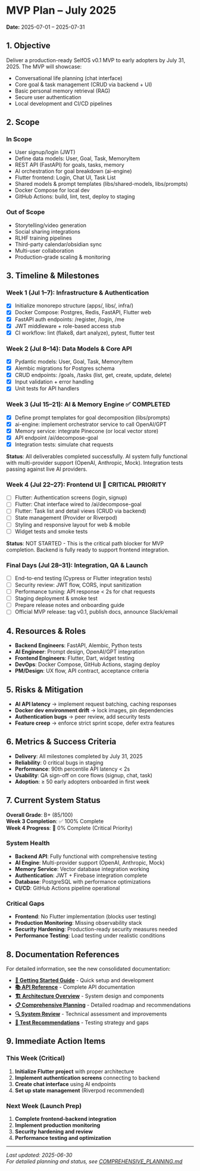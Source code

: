 <!-- docs/MVP-2025-07.md -->
# MVP Plan – July 2025

**Date:** 2025-07-01 – 2025-07-31

## 1. Objective
Deliver a production-ready SelfOS v0.1 MVP to early adopters by July 31, 2025. The MVP will showcase:
- Conversational life planning (chat interface)
- Core goal & task management (CRUD via backend + UI)
- Basic personal memory retrieval (RAG)
- Secure user authentication
- Local development and CI/CD pipelines

## 2. Scope
### In Scope
- User signup/login (JWT)
- Define data models: User, Goal, Task, MemoryItem
- REST API (FastAPI) for goals, tasks, memory
- AI orchestration for goal breakdown (ai-engine)
- Flutter frontend: Login, Chat UI, Task List
- Shared models & prompt templates (libs/shared-models, libs/prompts)
- Docker Compose for local dev
- GitHub Actions: build, lint, test, deploy to staging

### Out of Scope
- Storytelling/video generation
- Social sharing integrations
- RLHF training pipelines
- Third-party calendar/obsidian sync
- Multi-user collaboration
- Production-grade scaling & monitoring

## 3. Timeline & Milestones
### Week 1 (Jul 1–7): Infrastructure & Authentication
- [x] Initialize monorepo structure (apps/, libs/, infra/)
- [x] Docker Compose: Postgres, Redis, FastAPI, Flutter web
- [x] FastAPI auth endpoints: /register, /login, /me
- [x] JWT middleware + role-based access stub
- [x] CI workflow: lint (flake8, dart analyze), pytest, flutter test

### Week 2 (Jul 8–14): Data Models & Core API
- [x] Pydantic models: User, Goal, Task, MemoryItem
- [x] Alembic migrations for Postgres schema
- [x] CRUD endpoints: /goals, /tasks (list, get, create, update, delete)
- [x] Input validation + error handling
- [x] Unit tests for API handlers

### Week 3 (Jul 15–21): AI & Memory Engine ✅ COMPLETED
- [x] Define prompt templates for goal decomposition (libs/prompts)
- [x] ai-engine: implement orchestrator service to call OpenAI/GPT
- [x] Memory service: integrate Pinecone (or local vector store)
- [x] API endpoint /ai/decompose-goal
- [x] Integration tests: simulate chat requests

**Status**: All deliverables completed successfully. AI system fully functional with multi-provider support (OpenAI, Anthropic, Mock). Integration tests passing against live AI providers.

### Week 4 (Jul 22–27): Frontend UI 🔴 CRITICAL PRIORITY
- [ ] Flutter: Authentication screens (login, signup)
- [ ] Flutter: Chat interface wired to /ai/decompose-goal
- [ ] Flutter: Task list and detail views (CRUD via backend)
- [ ] State management (Provider or Riverpod)
- [ ] Styling and responsive layout for web & mobile
- [ ] Widget tests and smoke tests

**Status**: NOT STARTED - This is the critical path blocker for MVP completion. Backend is fully ready to support frontend integration.

### Final Days (Jul 28–31): Integration, QA & Launch
- [ ] End-to-end testing (Cypress or Flutter integration tests)
- [ ] Security review: JWT flow, CORS, input sanitization
- [ ] Performance tuning: API response < 2s for chat requests
- [ ] Staging deployment & smoke test
- [ ] Prepare release notes and onboarding guide
- [ ] Official MVP release: tag v0.1, publish docs, announce Slack/email

## 4. Resources & Roles
- **Backend Engineers**: FastAPI, Alembic, Python tests
- **AI Engineer**: Prompt design, OpenAI/GPT integration
- **Frontend Engineers**: Flutter, Dart, widget testing
- **DevOps**: Docker Compose, GitHub Actions, staging deploy
- **PM/Design**: UX flow, API contract, acceptance criteria

## 5. Risks & Mitigation
- **AI API latency** → implement request batching, caching responses
- **Docker dev environment drift** → lock images, pin dependencies
- **Authentication bugs** → peer review, add security tests
- **Feature creep** → enforce strict sprint scope, defer extra features

## 6. Metrics & Success Criteria
- **Delivery**: All milestones completed by July 31, 2025
- **Reliability**: 0 critical bugs in staging
- **Performance**: 90th percentile API latency < 2s
- **Usability**: QA sign-off on core flows (signup, chat, task)
- **Adoption**: ≥ 50 early adopters onboarded in first week

## 7. Current System Status

**Overall Grade**: B+ (85/100)  
**Week 3 Completion**: ✅ 100% Complete  
**Week 4 Progress**: 🔴 0% Complete (Critical Priority)

### System Health
- **Backend API**: Fully functional with comprehensive testing
- **AI Engine**: Multi-provider support (OpenAI, Anthropic, Mock)
- **Memory Service**: Vector database integration working
- **Authentication**: JWT + Firebase integration complete
- **Database**: PostgreSQL with performance optimizations
- **CI/CD**: GitHub Actions pipeline operational

### Critical Gaps
- **Frontend**: No Flutter implementation (blocks user testing)
- **Production Monitoring**: Missing observability stack
- **Security Hardening**: Production-ready security measures needed
- **Performance Testing**: Load testing under realistic conditions

## 8. Documentation References

For detailed information, see the new consolidated documentation:

- **[🚀 Getting Started Guide](GETTING_STARTED.md)** - Quick setup and development
- **[📚 API Reference](API_REFERENCE.md)** - Complete API documentation  
- **[🏗️ Architecture Overview](ARCHITECTURE.md)** - System design and components
- **[📋 Comprehensive Planning](COMPREHENSIVE_PLANNING.md)** - Detailed roadmap and recommendations
- **[🔍 System Review](SYSTEM_REVIEW_RECOMMENDATIONS.md)** - Technical assessment and improvements
- **[🧪 Test Recommendations](TEST_RECOMMENDATIONS.md)** - Testing strategy and gaps

## 9. Immediate Action Items

### This Week (Critical)
1. **Initialize Flutter project** with proper architecture
2. **Implement authentication screens** connecting to backend
3. **Create chat interface** using AI endpoints
4. **Set up state management** (Riverpod recommended)

### Next Week (Launch Prep)
1. **Complete frontend-backend integration**
2. **Implement production monitoring**
3. **Security hardening and review**
4. **Performance testing and optimization**

---
_Last updated: 2025-06-30_  
_For detailed planning and status, see [COMPREHENSIVE_PLANNING.md](COMPREHENSIVE_PLANNING.md)_